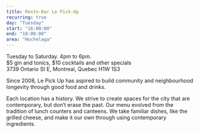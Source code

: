 ```yaml
---
title: Resto-Bar Le Pick-Up
recurring: true
day: "Tuesday"
start: "16:00:00"
end: "18:00:00"
area: "Hochelaga"
---
```


Tuesday to Saturday. 4pm to 6pm.<br>
$5 gin and tonics, $10 cocktails and other specials<br>
3739 Ontario St E, Montreal, Quebec H1W 1S3

<!-- more -->

Since 2008, Le Pick Up has aspired to build community and neighbourhood longevity through good food and drinks. 

Each location has a history. We strive to create spaces for the city that are contemporary, but don’t erase the past. Our menu evolved from the tradition of lunch counters and canteens. We take familiar dishes, like the grilled cheese, and make it our own through using contemporary ingredients.